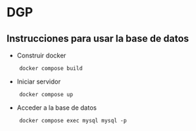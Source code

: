 # DGP

## **Instrucciones para usar la base de datos**

* Construir docker 
```
	docker compose build
```

* Iniciar servidor 
```
	docker compose up
```

* Acceder a la base de datos
```
	docker compose exec mysql mysql -p
```
